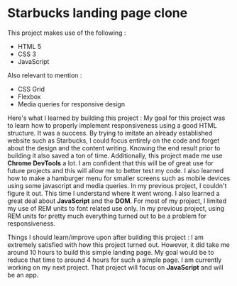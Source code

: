 # Starbucks landing page clone
This project makes use of the following :
- HTML 5
- CSS 3
- JavaScript

Also relevant to mention :
- CSS Grid
- Flexbox
- Media queries for responsive design

Here's what I learned by building this project :
My goal for this project was to learn how to properly implement responsiveness using a good HTML structure. It was a success. By trying to imitate an already established website such as Starbucks, I could focus entirely on the code and forget about the design and the content writing. Knowing the end result prior to building it also saved a ton of time. Additionally, this project made me use **Chrome DevTools** a lot. I am confident that this will be of great use for future projects and this will allow me to better test my code. I also learned how to make a hamburger menu for smaller screens such as mobile devices using some javascript and media queries. In my previous project, I couldn't figure it out. This time I understand where it went wrong. I also learned a great deal about **JavaScript** and the **DOM**. For most of my project, I limited my use of REM units to font related use only. In my previous project, using REM units for pretty much everything turned out to be a problem for responsiveness.

Things I should learn/improve upon after building this project :
I am extremely satisfied with how this project turned out. However, it did take me around 10 hours to build this simple landing page. My goal would be to reduce that time to around 4 hours for such a simple page. I am currently working on my next project. That project will focus on **JavaScript** and will be an app.
